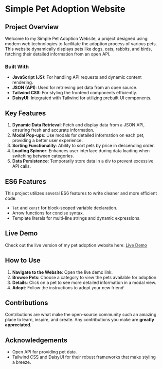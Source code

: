 # Simple Pet Adoption Website

## Project Overview
Welcome to my Simple Pet Adoption Website, a project designed using modern web technologies to facilitate the adoption process of various pets. This website dynamically displays pets like dogs, cats, rabbits, and birds, fetching their detailed information from an open API.

### Built With
- **JavaScript (JS)**: For handling API requests and dynamic content rendering.
- **JSON (API)**: Used for retrieving pet data from an open source.
- **Tailwind CSS**: For styling the frontend components efficiently.
- **DaisyUI**: Integrated with Tailwind for utilizing prebuilt UI components.

## Key Features
1. **Dynamic Data Retrieval**: Fetch and display data from a JSON API, ensuring fresh and accurate information.
2. **Modal Pop-ups**: Use modals for detailed information on each pet, providing a better user experience.
3. **Sorting Functionality**: Ability to sort pets by price in descending order.
4. **Loading Spinner**: Enhances user interface during data loading when switching between categories.
5. **Data Persistence**: Temporarily store data in a div to prevent excessive API calls.

## ES6 Features
This project utilizes several ES6 features to write cleaner and more efficient code:
- `let` and `const` for block-scoped variable declaration.
- Arrow functions for concise syntax.
- Template literals for multi-line strings and dynamic expressions.

## Live Demo
Check out the live version of my pet adoption website here: [Live Demo]([http://example.de](https://deft-gumdrop-d32187.netlify.app/))

## How to Use
1. **Navigate to the Website**: Open the live demo link.
2. **Browse Pets**: Choose a category to view the pets available for adoption.
3. **Details**: Click on a pet to see more detailed information in a modal view.
4. **Adopt**: Follow the instructions to adopt your new friend!

## Contributions
Contributions are what make the open-source community such an amazing place to learn, inspire, and create. Any contributions you make are **greatly appreciated**.

## Acknowledgements
- Open API for providing pet data.
- Tailwind CSS and DaisyUI for their robust frameworks that make styling a breeze.
